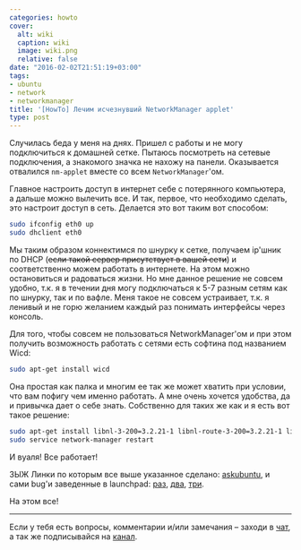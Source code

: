 ```yaml
---
categories: howto
cover:
  alt: wiki
  caption: wiki
  image: wiki.png
  relative: false
date: "2016-02-02T21:51:19+03:00"
tags:
- ubuntu
- network
- networkmanager
title: '[HowTo] Лечим исчезнувший NetworkManager applet'
type: post
---
```


Случилась беда у меня на днях. Пришел с работы и не могу подключиться к домашней сетке. Пытаюсь посмотреть на сетевые подключения, а знакомого значка не нахожу на панели. Оказывается отвалился `nm-applet` вместе со всем `NetworkManager`'ом.

Главное настроить доступ в интернет себе с потерянного компьютера, а дальше можно вылечить все. И так, первое, что необходимо сделать, это настроит доступ в сеть. Делается это вот таким вот способом:

```bash
sudo ifconfig eth0 up
sudo dhclient eth0
```

Мы таким образом коннектимся по шнурку к сетке, получаем ip'шник по DHCP (~~если такой сервер присутствует в вашей сети~~) и соответственно можем работать в интернете. На этом можно остановиться и радоваться жизни. Но мне данное решение не совсем удобно, т.к. я в течении дня могу подключаться к 5-7 разным сетям как по шнурку, так и по вафле. Меня такое не совсем устраивает, т.к. я ленивый и не горю желанием каждый раз понимать интерфейсы через консоль.

Для того, чтобы совсем не пользоваться NetworkManager'ом и при этом получить возможность работать с сетями есть софтина под названием Wicd:

```bash
sudo apt-get install wicd
```

Она простая как палка и многим ее так же может хватить при условии, что вам пофигу чем именно работать. А мне очень хочется удобства, да и привычка дает о себе знать. Собственно для таких же как и я есть вот такое решение:

```bash
sudo apt-get install libnl-3-200=3.2.21-1 libnl-route-3-200=3.2.21-1 libnl-genl-3-200=3.2.21-1
sudo service network-manager restart
```

И вуаля! Все работает!

ЗЫЖ Линки по которым все выше указанное сделано: [askubuntu](http://askubuntu.com/questions/727127/last-upgrade-crashes-network-manager-no-internet-connection-no-applet/727204#727204), и сами bug'и заведенные в launchpad: [раз](https://bugs.launchpad.net/ubuntu/+source/libnl3/+bug/1539513), [два](https://bugs.launchpad.net/ubuntu/+source/libnl3/+bug/1511735), [три](https://bugs.launchpad.net/ubuntu/+source/network-manager/+bug/1539634).

На этом все!

---
Если у тебя есть вопросы, комментарии и/или замечания – заходи в [чат](https://ttttt.me/jtprogru_chat), а так же подписывайся на [канал](https://ttttt.me/jtprogru_channel).

